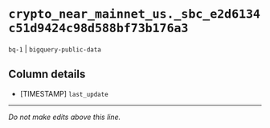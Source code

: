 # `crypto_near_mainnet_us._sbc_e2d6134c51d9424c98d588bf73b176a3`
`bq-1` | `bigquery-public-data`

## Column details
* [TIMESTAMP] `last_update`

-------------------------------------------------------------------------------
*Do not make edits above this line.*
